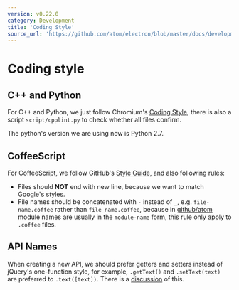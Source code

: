 ```yaml
---
version: v0.22.0
category: Development
title: 'Coding Style'
source_url: 'https://github.com/atom/electron/blob/master/docs/development/coding-style.md'
---
```


# Coding style

## C++ and Python

For C++ and Python, we just follow Chromium's [Coding
Style](http://www.chromium.org/developers/coding-style), there is also a
script `script/cpplint.py` to check whether all files confirm.

The python's version we are using now is Python 2.7.

## CoffeeScript

For CoffeeScript, we follow GitHub's [Style
Guide](https://github.com/styleguide/javascript), and also following rules:

* Files should **NOT** end with new line, because we want to match Google's
  styles.
* File names should be concatenated with `-` instead of `_`, e.g.
  `file-name.coffee` rather than `file_name.coffee`, because in
  [github/atom](https://github.com/github/atom) module names are usually in
  the `module-name` form, this rule only apply to `.coffee` files.

## API Names

When creating a new API, we should prefer getters and setters instead of
jQuery's one-function style, for example, `.getText()` and `.setText(text)`
are preferred to `.text([text])`. There is a
[discussion](https://github.com/atom/atom-shell/issues/46) of this.
